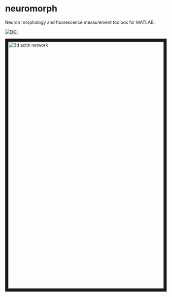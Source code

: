 # neuromorph
Neuron morphology and fluorescence measurement toolbox for MATLAB. 

[![DOI](https://zenodo.org/badge/doi/10.5281/zenodo.19265.svg)](http://dx.doi.org/10.5281/zenodo.19265)


<a href="https://youtu.be/XlezCcrSB-Y" target="_blank"><img src="http://bradleymonk.com/media2/neuromorph.png" 
alt="3d actin network" width="800" border="10" /></a>

